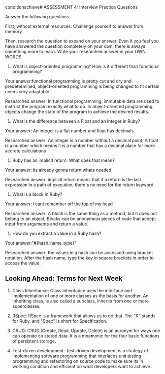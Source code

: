 conditionachieve# ASSESSMENT 4: Interview Practice Questions

Answer the following questions.

First, without external resources. Challenge yourself to answer from memory.

Then, research the question to expand on your answer. Even if you feel you have answered the question completely on your own, there is always something more to learn. Write your researched answer in your OWN WORDS.

1. What is object-oriented programming? How is it different than functional programming?

Your answer:functional programming is pretty cut and dry and predetermined, object-oriented programming is being changed to fit certain needs very adaptable  

Researched answer: In functional programming, immutable data are used to instruct the program exactly what to do. In object-oriented programming, objects change the state of the program to achieve the desired results.

1. What is the difference between a Float and an Integer in Ruby?

Your answer: An integer is a flat number and float has decimals.

Researched answer: An integer is a number without a decimal point, A float is a  number which means it is a number that has a decimal place for more accrete calculations

1. Ruby has an implicit return. What does that mean?

Your answer: its already gonna return whats needed

Researched answer: implicit return means that if a return is the last expression in a path of execution, there's no need for the return keyword.

1. What is a block in Ruby?

Your answer: i cant remember off the top of my head

Researched answer: A block is the same thing as a method, but it does not belong to an object, Blocks can be anonymous pieces of code that accept input from arguments and return a value.

1. How do you extract a value in a Ruby hash?

Your answer:"#{hash_name_type}"

Researched answer:
 the values in a hash can be accessed using bracket notation. After the hash name, type the key in square brackets in order to access the value.

## Looking Ahead: Terms for Next Week

1. Class Inheritance: Class inheritance uses the interface and implementation of one or more classes as the basis for another. An inheriting class, is also called a subclass, inherits from one or more superclasses.

2. RSpec:
RSpec is a framework that allows us to do that. The "R" stands for Ruby, and "Spec" is short for Specification.

3. CRUD: CRUD (Create, Read, Update, Delete) is an acronym for ways one can operate on stored data. It is a mnemonic for the four basic functions of persistent storage.

4. Test-driven development: Test-driven development  is a strategy of implementing software programming that interlaces unit testing programming and refactoring on source code to make sure its in working condition and efficient on what developers want to achieve .
